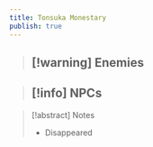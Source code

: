 ```yaml
---
title: Tonsuka Monestary
publish: true
---
```

> [!warning] Enemies
> - 

> [!info] NPCs
> - 

> [!abstract] Notes
> - Disappeared
